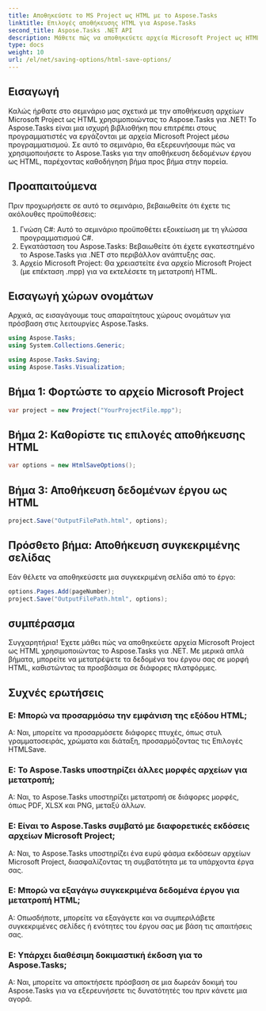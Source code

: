 ```yaml
---
title: Αποθηκεύστε το MS Project ως HTML με το Aspose.Tasks
linktitle: Επιλογές αποθήκευσης HTML για Aspose.Tasks
second_title: Aspose.Tasks .NET API
description: Μάθετε πώς να αποθηκεύετε αρχεία Microsoft Project ως HTML χρησιμοποιώντας το Aspose.Tasks για .NET. Μετατρέψτε τα δεδομένα του έργου χωρίς κόπο με τον αναλυτικό οδηγό μας.
type: docs
weight: 10
url: /el/net/saving-options/html-save-options/
---
```

## Εισαγωγή
Καλώς ήρθατε στο σεμινάριο μας σχετικά με την αποθήκευση αρχείων Microsoft Project ως HTML χρησιμοποιώντας το Aspose.Tasks για .NET! Το Aspose.Tasks είναι μια ισχυρή βιβλιοθήκη που επιτρέπει στους προγραμματιστές να εργάζονται με αρχεία Microsoft Project μέσω προγραμματισμού. Σε αυτό το σεμινάριο, θα εξερευνήσουμε πώς να χρησιμοποιήσετε το Aspose.Tasks για την αποθήκευση δεδομένων έργου ως HTML, παρέχοντας καθοδήγηση βήμα προς βήμα στην πορεία.
## Προαπαιτούμενα
Πριν προχωρήσετε σε αυτό το σεμινάριο, βεβαιωθείτε ότι έχετε τις ακόλουθες προϋποθέσεις:
1. Γνώση C#: Αυτό το σεμινάριο προϋποθέτει εξοικείωση με τη γλώσσα προγραμματισμού C#.
2. Εγκατάσταση του Aspose.Tasks: Βεβαιωθείτε ότι έχετε εγκατεστημένο το Aspose.Tasks για .NET στο περιβάλλον ανάπτυξης σας.
3. Αρχείο Microsoft Project: Θα χρειαστείτε ένα αρχείο Microsoft Project (με επέκταση .mpp) για να εκτελέσετε τη μετατροπή HTML.

## Εισαγωγή χώρων ονομάτων
Αρχικά, ας εισαγάγουμε τους απαραίτητους χώρους ονομάτων για πρόσβαση στις λειτουργίες Aspose.Tasks.
```csharp
using Aspose.Tasks;
using System.Collections.Generic;

using Aspose.Tasks.Saving;
using Aspose.Tasks.Visualization;
```

## Βήμα 1: Φορτώστε το αρχείο Microsoft Project
```csharp
var project = new Project("YourProjectFile.mpp");
```
## Βήμα 2: Καθορίστε τις επιλογές αποθήκευσης HTML
```csharp
var options = new HtmlSaveOptions();
```
## Βήμα 3: Αποθήκευση δεδομένων έργου ως HTML
```csharp
project.Save("OutputFilePath.html", options);
```
## Πρόσθετο βήμα: Αποθήκευση συγκεκριμένης σελίδας
Εάν θέλετε να αποθηκεύσετε μια συγκεκριμένη σελίδα από το έργο:
```csharp
options.Pages.Add(pageNumber);
project.Save("OutputFilePath.html", options);
```

## συμπέρασμα
Συγχαρητήρια! Έχετε μάθει πώς να αποθηκεύετε αρχεία Microsoft Project ως HTML χρησιμοποιώντας το Aspose.Tasks για .NET. Με μερικά απλά βήματα, μπορείτε να μετατρέψετε τα δεδομένα του έργου σας σε μορφή HTML, καθιστώντας τα προσβάσιμα σε διάφορες πλατφόρμες.
## Συχνές ερωτήσεις
### Ε: Μπορώ να προσαρμόσω την εμφάνιση της εξόδου HTML;
Α: Ναι, μπορείτε να προσαρμόσετε διάφορες πτυχές, όπως στυλ γραμματοσειράς, χρώματα και διάταξη, προσαρμόζοντας τις Επιλογές HTMLSave.
### Ε: Το Aspose.Tasks υποστηρίζει άλλες μορφές αρχείων για μετατροπή;
Α: Ναι, το Aspose.Tasks υποστηρίζει μετατροπή σε διάφορες μορφές, όπως PDF, XLSX και PNG, μεταξύ άλλων.
### Ε: Είναι το Aspose.Tasks συμβατό με διαφορετικές εκδόσεις αρχείων Microsoft Project;
Α: Ναι, το Aspose.Tasks υποστηρίζει ένα ευρύ φάσμα εκδόσεων αρχείων Microsoft Project, διασφαλίζοντας τη συμβατότητα με τα υπάρχοντα έργα σας.
### Ε: Μπορώ να εξαγάγω συγκεκριμένα δεδομένα έργου για μετατροπή HTML;
Α: Οπωσδήποτε, μπορείτε να εξαγάγετε και να συμπεριλάβετε συγκεκριμένες σελίδες ή ενότητες του έργου σας με βάση τις απαιτήσεις σας.
### Ε: Υπάρχει διαθέσιμη δοκιμαστική έκδοση για το Aspose.Tasks;
Α: Ναι, μπορείτε να αποκτήσετε πρόσβαση σε μια δωρεάν δοκιμή του Aspose.Tasks για να εξερευνήσετε τις δυνατότητές του πριν κάνετε μια αγορά.